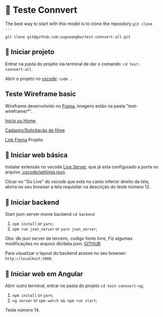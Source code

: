 # 🚀 Teste Connvert

The best way to start with this model is to clone the repository `git clone ...`

```
git clone git@github.com:zugzwangbw/test-connvert-all.git
```

## 🧰 Iniciar projeto

Entrar na pasta do projeto via terminal de dar o comando: `cd test-connvert-all`.

Abrir o projeto no [vscode](https://code.visualstudio.com/): `code .`

## Teste Wireframe basic

Wireframe desenvolvido no [Figma](https://www.figma.com/), imagens estão na pasta "test-wireframe/*".

[Início ou Home](test-wireframe/inicio.png).

[Cadastro/Solicitação de filme](test-wireframe/cadastro-de-filmes.png)

[Link Figma](https://www.figma.com/file/D0hVqnbLwYxPsEAcfuBtav/Untitled?node-id=0%3A1) Projeto.

## 🚀 Iniciar web básica

Instalar extensão no vscode [Live Server](https://marketplace.visualstudio.com/items?itemName=ritwickdey.LiveServer), que já esta configurado a porta no arquivo [.vscode/settings.json](.vscode/settings.json).

Clicar no "Go Live" do vscode que está no canto inferior direito da tela, abrira no seu browser a tela requisitar na descrição do teste número 12.

## 🧰 Iniciar backend

Start json-server movie backend `cd backend`

1. `npm install` or `yarn`;
2. `npm run json_server` or `yarn json_server`;

Obs: db json server de terceiro, codigo fonte livre,
Fiz algumas modificações no arquivo db/data.json. [GITHUB](https://github.com/canariasjs/jsdaycan2017.dbserver.git)

Para visualizar o layout do backend acesse no seu browser: `http://localhost:3000`.

## 🚀 Iniciar web em Angular

Abrir outro terminal, entrar ne pasta do projeto `cd test-connvert-ng`;

1. `npm install` or `yarn`;
2. `ng server` or `npm watch && npm run start`;

Teste número 14.

